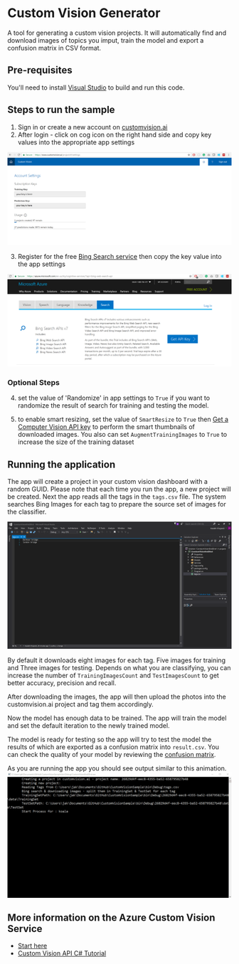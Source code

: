 # Custom Vision Generator
A tool for generating a custom vision projects. It will automatically find and download images of topics you imput, train the model and export a confusion matrix in CSV format.

## Pre-requisites
You'll need to install [Visual Studio](https://www.visualstudio.com/vs/community/) to build and run this code. 

## Steps to run the sample
1. Sign in or create a new account on [customvision.ai](https://www.visualstudio.com/vs/community/)
2. After login - click on cog icon on the right hand side and copy key values into the appropriate app settings

![subscription keys](documents/CustomVision1.PNG)

    
3. Register for the free [Bing Search service](https://azure.microsoft.com/try/cognitive-services/?api=bing-web-search-api) then copy the key value into the app settings

![getting an API key](documents/BingSearch.PNG)

### Optional Steps 

4. set the value of 'Randomize' in app settings to `True` if you want to randomize the result of search for training and testing the model. 

5. to enable smart resizing, set the value of `SmartResize` to `True` then [Get a Computer Vision API key](https://docs.microsoft.com/en-us/azure/cognitive-services/Computer-vision/Vision-API-How-to-Topics/HowToSubscribe) to perform the smart thumbnails of downloaded images.
You also can set `AugmentTrainingImages` to `True` to increase the size of the training dataset


## Running the application

The app will create a project in your custom vision dashboard with a random GUID. Please note that each time you run the app, a new project will be created. Next the app reads all the tags in the `tags.csv` file. The system searches Bing Images for each tag to prepare the source set of images for the classifier. 

![list of tags to download in tags.csv](documents/CustomVision2.PNG)


By default it downloads eight images for each tag. Five images for training and Three images for testing. Depends on what you are classifying, you can increase the number of `TrainingImagesCount` and `TestImagesCount` to get better accuracy, precision and recall.

After downloading the images, the app will then upload the photos into the customvision.ai project and tag them accordingly.

Now the model has enough data to be trained. The app will train the model and set the default iteration to the newly trained model.

The model is ready for testing so the app will try to test the model the results of which are exported as a confusion matrix into `result.csv`.
You can check the quality of your model by reviewing the [confusion matrix](https://en.wikipedia.org/wiki/Confusion_matrix).

As you are running the app you should see output similar to this animation. 
![process running](documents/running-sample.gif)


##  More information on the Azure Custom Vision Service

- [Start here](https://docs.microsoft.com/en-au/azure/cognitive-services/custom-vision-service/home)
- [Custom Vision API C# Tutorial](https://docs.microsoft.com/en-au/azure/cognitive-services/custom-vision-service/csharp-tutorial)
